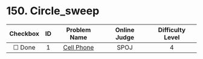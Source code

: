 # 150. Circle_sweep


| Checkbox | ID | Problem Name|Online Judge|Difficulty Level|
|:---:|:---:|:---:|:---:|:---:|
|&#9744; Done|1|[Cell Phone](http://www.spoj.com/problems/CERC07C/)|SPOJ|4|
